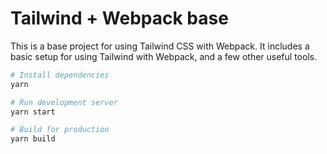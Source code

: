 # Tailwind + Webpack base

This is a base project for using Tailwind CSS with Webpack. It includes a basic setup for using Tailwind with Webpack, and a few other useful tools.

```bash
# Install dependencies
yarn

# Run development server
yarn start

# Build for production
yarn build
```
